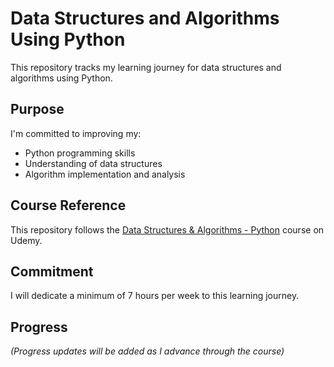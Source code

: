 # Data Structures and Algorithms Using Python

This repository tracks my learning journey for data structures and algorithms using Python.

## Purpose

I'm committed to improving my:

- Python programming skills
- Understanding of data structures
- Algorithm implementation and analysis

## Course Reference

This repository follows the [Data Structures & Algorithms - Python](https://www.udemy.com/course/data-structures-algorithms-python/) course on Udemy.

## Commitment

I will dedicate a minimum of 7 hours per week to this learning journey.

## Progress

_(Progress updates will be added as I advance through the course)_
